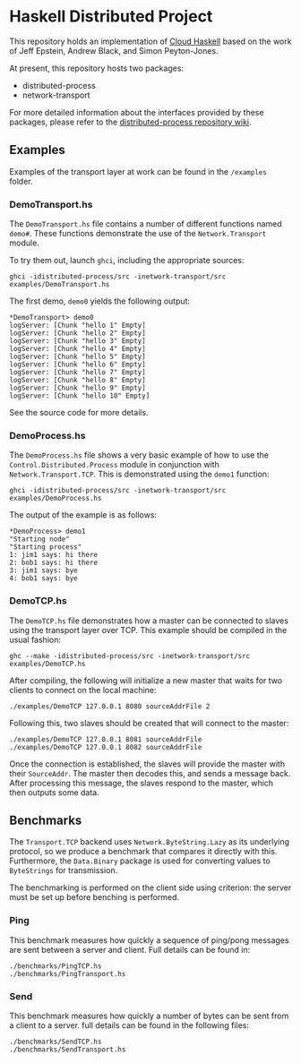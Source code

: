 Haskell Distributed Project
===========================

This repository holds an implementation of [Cloud Haskell][1] based on the work
of Jeff Epstein, Andrew Black, and Simon Peyton-Jones.

At present, this repository hosts two packages:

* distributed-process
* network-transport

For more detailed information about the interfaces provided by these packages,
please refer to the [distributed-process repository wiki][2].

Examples
--------

Examples of the transport layer at work can be found in the `/examples` folder.

### DemoTransport.hs

The `DemoTransport.hs` file contains a number of different functions named
`demo#`. These functions demonstrate the use of the `Network.Transport` module.

To try them out, launch `ghci`, including the appropriate sources:

    ghci -idistributed-process/src -inetwork-transport/src examples/DemoTransport.hs

The first demo, `demo0` yields the following output:

    *DemoTransport> demo0
    logServer: [Chunk "hello 1" Empty]
    logServer: [Chunk "hello 2" Empty]
    logServer: [Chunk "hello 3" Empty]
    logServer: [Chunk "hello 4" Empty]
    logServer: [Chunk "hello 5" Empty]
    logServer: [Chunk "hello 6" Empty]
    logServer: [Chunk "hello 7" Empty]
    logServer: [Chunk "hello 8" Empty]
    logServer: [Chunk "hello 9" Empty]
    logServer: [Chunk "hello 10" Empty]

See the source code for more details.

### DemoProcess.hs

The `DemoProcess.hs` file shows a very basic example of how to use the
`Control.Distributed.Process` module in conjunction with `Network.Transport.TCP`.
This is demonstrated using the `demo1` function:

    ghci -idistributed-process/src -inetwork-transport/src examples/DemoProcess.hs

The output of the example is as follows:

    *DemoProcess> demo1
    "Starting node"
    "Starting process"
    1: jim1 says: hi there
    2: bob1 says: hi there
    3: jim1 says: bye
    4: bob1 says: bye

### DemoTCP.hs

The `DemoTCP.hs` file demonstrates how a master can be connected to slaves
using the transport layer over TCP.
This example should be compiled in the usual fashion:

    ghc --make -idistributed-process/src -inetwork-transport/src examples/DemoTCP.hs

After compiling, the following will initialize a new master that waits
for two clients to connect on the local machine:

    ./examples/DemoTCP 127.0.0.1 8080 sourceAddrFile 2

Following this, two slaves should be created that will connect to the master:

    ./examples/DemoTCP 127.0.0.1 8081 sourceAddrFile
    ./examples/DemoTCP 127.0.0.1 8082 sourceAddrFile

Once the connection is established, the slaves will provide the master
with their `SourceAddr`. The master then decodes this, and sends a message
back. After processing this message, the slaves respond to the master,
which then outputs some data.

Benchmarks
----------

The `Transport.TCP` backend uses `Network.ByteString.Lazy` as its underlying
protocol, so we produce a benchmark that compares it directly with this.
Furthermore, the `Data.Binary` package is used for converting values
to `ByteStrings` for transmission.

The benchmarking is performed on the client side using criterion:
the server must be set up before benching is performed.

### Ping

This benchmark measures how quickly a sequence of ping/pong messages
are sent between a server and client. Full details can be found in:

    ./benchmarks/PingTCP.hs
    ./benchmarks/PingTransport.hs

### Send

This benchmark measures how quickly a number of bytes can be sent from
a client to a server. full details can be found in the following files:

    ./benchmarks/SendTCP.hs
    ./benchmarks/SendTransport.hs

[1]: http://research.microsoft.com/en-us/um/people/simonpj/papers/parallel/remote.pdf
[2]: https://github.com/haskell-distributed/distributed-process/wiki
